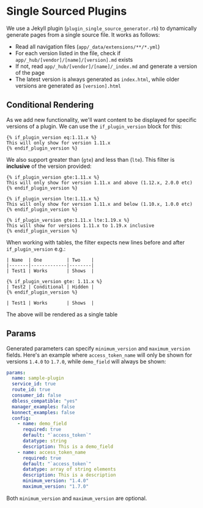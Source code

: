 # Single Sourced Plugins

We use a Jekyll plugin (`plugin_single_source_generator.rb`) to dynamically generate pages from a single source file. It works as follows:

- Read all navigation files (`app/_data/extensions/**/*.yml`)
- For each version listed in the file, check if `app/_hub/[vendor]/[name]/[version].md` exists
- If not, read `app/_hub/[vendor]/[name]/_index.md` and generate a version of the page
- The latest version is always generated as `index.html`, while older versions are generated as `[version].html`

## Conditional Rendering

As we add new functionality, we'll want content to be displayed for specific versions of a plugin. We can use the `if_plugin_version` block for this:

```
{% if_plugin_version eq:1.11.x %}
This will only show for version 1.11.x
{% endif_plugin_version %}
```

We also support greater than (`gte`) and less than (`lte`). This filter is **inclusive** of the version provided:

```
{% if_plugin_version gte:1.11.x %}
This will only show for version 1.11.x and above (1.12.x, 2.0.0 etc)
{% endif_plugin_version %}

{% if_plugin_version lte:1.11.x %}
This will only show for version 1.11.x and below (1.10.x, 1.0.0 etc)
{% endif_plugin_version %}

{% if_plugin_version gte:1.11.x lte:1.19.x %}
This will show for versions 1.11.x to 1.19.x inclusive
{% endif_plugin_version %}
```

When working with tables, the filter expects new lines before and after `if_plugin_version` e.g.:

```
| Name  | One         | Two    |
|-------|-------------|--------|
| Test1 | Works       | Shows  |

{% if_plugin_version gte: 1.11.x %}
| Test2 | Conditional | Hidden |
{% endif_plugin_version %}

| Test1 | Works       | Shows  |
```

The above will be rendered as a single table

## Params

Generated parameters can specify `minimum_version` and `maximum_version` fields. Here's an example where `access_token_name` will only be shown for versions `1.4.0` to `1.7.0`, while `demo_field` will always be shown:

```yaml
params:
  name: sample-plugin
  service_id: true
  route_id: true
  consumer_id: false
  dbless_compatible: "yes"
  manager_examples: false
  konnect_examples: false
  config:
    - name: demo_field
      required: true
      default: "`access_token`"
      datatype: string
      description: This is a demo_field
    - name: access_token_name
      required: true
      default: "`access_token`"
      datatype: array of string elements
      description: This is a description
      minimum_version: "1.4.0"
      maximum_version: "1.7.0"
```

Both `minimum_version` and `maximum_version` are optional.
